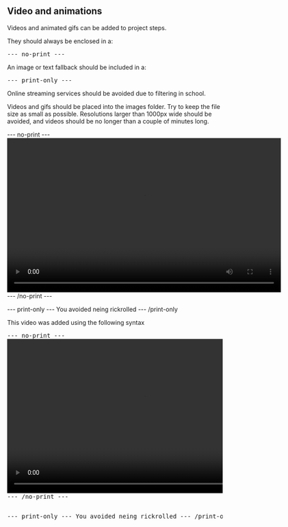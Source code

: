 ## Video and animations

Videos and animated gifs can be added to project steps.

They should always be enclosed in a:

<html><pre>&dash;&dash;&dash; no&dash;print &dash;&dash;&dash;</pre></html>

An image or text fallback should be included in a:

<html><pre>&dash;&dash;&dash; print&dash;only &dash;&dash;&dash;</pre></html> 


Online streaming services should be avoided due to filtering in school.

Videos and gifs should be placed into the images folder. Try to keep the file size as small as possible. Resolutions larger than 1000px wide should be avoided, and videos should be no longer than a couple of minutes long.

--- no-print ---
<video width="640" height="360" controls>
<source src="images/ngtgyu.mp4" type="video/mp4">
Your browser does not support mp4 video, try FireFox or Chrome
</video>
--- /no-print ---

--- print-only ---
You avoided neing rickrolled
--- /print-only

This video was added using the following syntax

<html><pre>
&dash;&dash;&dash; no&dash;print &dash;&dash;&dash;
<video width="640" height="360" controls>
<source src="images/ngtgyu.mp4" type="video/mp4">
Your browser does not support mp4 video, try FireFox or Chrome
</video>
&dash;&dash;&dash; /no&dash;print &dash;&dash;&dash;

&dash;&dash;&dash; print&dash;only &dash;&dash;&dash;
You avoided neing rickrolled
&dash;&dash;&dash; /print&dash;only
</pre></html>
